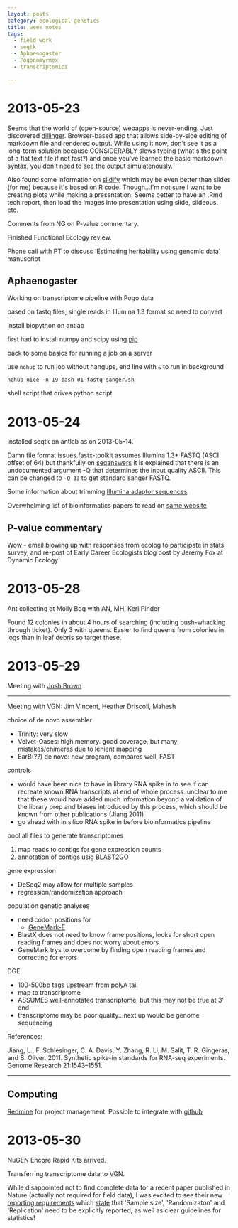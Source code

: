 ```yaml
---
layout: posts
category: ecological genetics
title: week notes
tags:
  - field work
  - seqtk
  - Aphaenogaster
  - Pogonomyrmex
  - transcriptomics

---
```



2013-05-23
=============

Seems that the world of (open-source) webapps is never-ending. Just discovered [dillinger](dillinger.io). Browser-based app that allows side-by-side editing of markdown file and rendered output. While using it now, don't see it as a long-term solution because CONSIDERABLY slows typing (what's the point of a flat text file if not fast?) and once you've learned the basic markdown syntax, you don't need to see the output simulatenously. 

Also found some information on [slidify](http://slidify.org/) which may be even better than slides (for me) because it's based on R code. Though...I'm not sure I want to be creating plots while making a presentation. Seems better to have an .Rmd tech report, then load the images into presentation using slide, slideous, etc.

Comments from NG on P-value commentary.

Finished Functional Ecology review.

Phone call with PT to discuss 'Estimating heritability using genomic data' manuscript


## Aphaenogaster

Working on transcriptome pipeline with Pogo data

based on fastq files, single reads in Illumina 1.3 format so need to convert

install biopython on antlab 

first had to install numpy and scipy using [pip](https://pypi.python.org/pypi/pip)

back to some basics for running a job on a server

use `nohup` to run job without hangups, end line with `&` to run in background

    nohup nice -n 19 bash 01-fastq-sanger.sh

shell script that drives python script


2013-05-24
===============

Installed seqtk on antlab as on 2013-05-14.

Damn file format issues.fastx-toolkit assumes Illumina 1.3+ FASTQ (ASCI offset of 64) but thankfully on [seqanswers](http://seqanswers.com/forums/showthread.php?t=6701) it is explained that there is an undocumented argument -Q that determines the input quality ASCII. This can be changed to `-Q 33` to get standard sanger FASTQ. 

Some information about trimming [Illumina adaptor sequences](http://onetipperday.blogspot.com/2012/08/three-ways-to-trim-adaptorprimer.html)

Overwhelming list of bioinformatics papers to read on [same website](http://onetipperday.blogspot.com/2013/05/basic-knowledge-for-bioinformatian.html)

## P-value commentary

Wow - email blowing up with responses from ecolog to participate in stats survey, and re-post of Early Career Ecologists blog post by Jeremy Fox at Dynamic Ecology!



2013-05-28
============

Ant collecting at Molly Bog with AN, MH, Keri Pinder

Found 12 colonies in about 4 hours of searching (including bush-whacking through ticket). Only 3 with queens. Easier to find queens from colonies in logs than in leaf debris so target these.


2013-05-29
============

Meeting with [Josh Brown](http://www.uvm.edu/~jbrown7/)

-------------------------------------------------------

Meeting with VGN: Jim Vincent, Heather Driscoll, Mahesh 


choice of de novo assembler

- Trinity: very slow
- Velvet-Oases: high memory. good coverage, but many mistakes/chimeras due to lenient mapping
- EarB(??) de novo: new program, compares well, FAST

controls

- would have been nice to have in library RNA spike in to see if can recreate known RNA transcripts at end of whole process. unclear to me that these would have added much information beyond a validation of the library prep and biases introduced by this process, which should be known from other publications (Jiang 2011)
- go ahead with in silico RNA spike in before bioinformatics pipeline

pool all files to generate transcriptomes

1) map reads to contigs for gene expression counts
2) annotation of contigs usig BLAST2GO

gene expression

- DeSeq2 may allow for multiple samples
- regression/randomization approach


population genetic analyses

- need codon positions for 
  - [GeneMark-E](http://exon.gatech.edu/)
- BlastX does not need to know frame positions, looks for short open reading frames and does not worry about errors
- GeneMark trys to overcome by finding open reading frames and correcting for errors

DGE

- 100-500bp tags upstream from polyA tail
- map to transcriptome 
- ASSUMES well-annotated transcriptome, but this may not be true at 3' end
- transcriptome may be poor quality...next up would be genome sequencing

References:

Jiang, L., F. Schlesinger, C. A. Davis, Y. Zhang, R. Li, M. Salit, T. R. Gingeras, and B. Oliver. 2011. Synthetic spike-in standards for RNA-seq experiments. Genome Research 21:1543–1551.

----------------------------------------------

## Computing

[Redmine](http://www.redmine.org/) for project management. Possible to integrate with [github](https://github.com/koppen/redmine_github_hook)


2013-05-30
===============

NuGEN Encore Rapid Kits arrived.

Transferring transcriptome data to VGN.

While disappointed not to find complete data for a recent paper published in Nature (actually not required for field data), I was excited to see their new [reporting requirements](http://www.nature.com/authors/policies/availability.html) which [state](http://www.nature.com/authors/policies/reporting.pdf) that 'Sample size', 'Randomizaton' and 'Replication' need to be explicitly reported, as well as clear guidelines for statistics!




